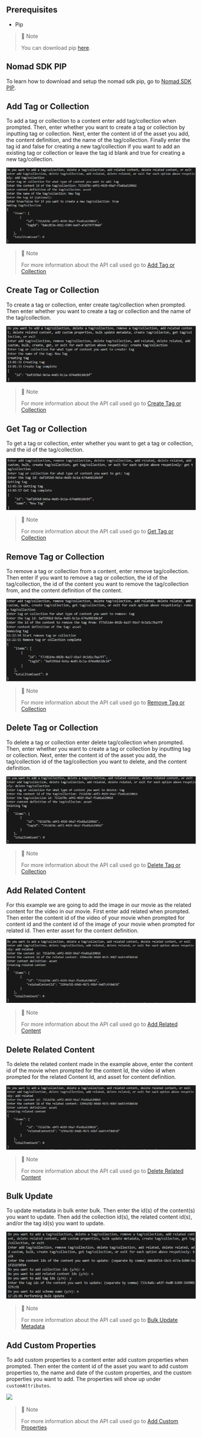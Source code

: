 ## Prerequisites

- Pip

> 📘 Note
> 
> You can download pip [here](https://pip.pypa.io/en/stable/installation/).

## Nomad SDK PIP

To learn how to download and setup the nomad sdk pip, go to [Nomad SDK PIP](https://github.com/Nomad-Media/nomad-sdk/tree/main/nomad-sdk-pip).

## Add Tag or Collection

To add a tag or collection to a content enter add tag/collection when prompted. Then, enter whether you want to create a tag or collection by inputting tag or collection. Next, enter the content id of the asset you add, the content definition, and the name of the tag/collection. Finally enter the tag id and false for creating a new tag/collection if you want to add an existing tag or collection or leave the tag id blank and true for creating a new tag/collection.

![](images/add-tag-or-collection.png)

> 📘 Note
> 
> For more information about the API call used go to [Add Tag or Collection](https://developer.nomad-cms.com/docs/add-tag-or-collection)

## Create Tag or Collection

To create a tag or collection, enter create tag/collection when prompted. Then enter whether you want to create a tag or collection and the name of the tag/collection.

![](images/create-tag-or-collection.png)

> 📘 Note
> 
> For more information about the API call used go to [Create Tag or Collection](https://developer.nomad-cms.com/docs/create-tag-or-collection)

## Get Tag or Collection

To get a tag or collection, enter whether you want to get a tag or collection, and the id of the tag/collection.

![](images/get-tag-or-collection.png)

> 📘 Note
> 
> For more information about the API call used go to [Get Tag or Collection](https://developer.nomad-cms.com/docs/get-tag-or-collection)

## Remove Tag or Collection

To remove a tag or collection from a content, enter remove tag/collection. Then enter if you want to remove a tag or collection, the id of the tag/collection, the id of the content you want to remove the tag/collection from, and the content definition of the content.

![](images/remove-tag-or-collection.png)

> 📘 Note
> 
> For more information about the API call used go to [Remove Tag or Collection](https://developer.nomad-cms.com/docs/remove-tag-or-collection)

## Delete Tag or Collection

To delete a tag or collection enter delete tag/collection when prompted. Then, enter whether you want to create a tag or collection by inputting tag or collection. Next, enter the content id of the asset you add, the tag/collection id of the tag/collection you want to delete, and  the content definition.

![](images/delete-tag-or-collection.png)

> 📘 Note
> 
> For more information about the API call used go to [Delete Tag or Collection](https://developer.nomad-cms.com/docs/delete-tag-or-collection)

## Add Related Content

For this example we are going to add the image in our movie as the related content for the video in our movie. First enter add related when prompted. Then enter the content id of the video of your movie when prompted for content id and the content id of the image of your movie when prompted for related id. Then enter asset for the content definition.

![](images/add-related-content.png)

> 📘 Note
> 
> For more information about the API call used go to [Add Related Content](https://developer.nomad-cms.com/docs/add-related-content)

## Delete Related Content

To delete the related content made in the example above, enter the content id of the movie when prompted for the content Id, the video id when prompted for the related Content Id, and asset for content definition.

![](images/delete-related-content.png)

> 📘 Note
> 
> For more information about the API call used go to [Delete Related Content](https://developer.nomad-cms.com/docs/delete-related-content)

## Bulk Update

To update metadata in bulk enter bulk. Then enter the id(s) of the content(s) you want to update. Then add the collection id(s), the related content id(s), and/or the tag id(s) you want to update.

![](images/bulk-update.png)

> 📘 Note
> 
> For more information about the API call used go to [Bulk Update Metadata](https://developer.nomad-cms.com/docs/bulk-update-metadata)

## Add Custom Properties

To add custom properties to a content enter add custom properties when prompted. Then enter the content id of the asset you want to add custom properties to, the name and date of the custom properties, and the custom properties you want to add. The properties will show up under `customAttributes`.

![](images/add-custom-properties.png)

> 📘 Note
>
> For more information about the API call used go to [Add Custom Properties](https://developer.nomad-cms.com/docs/add-custom-properties)